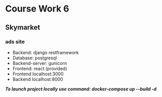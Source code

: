 # Course Work 6
## Skymarket
### ads site

* Backend: django restframework
* Database: postgresql
* Backend-server: gunicorn
* Frontend: react (provided)
* Frontend localhost:3000
* Backend localhost:8000

***To launch project locally use command: docker-compose up --build -d***

